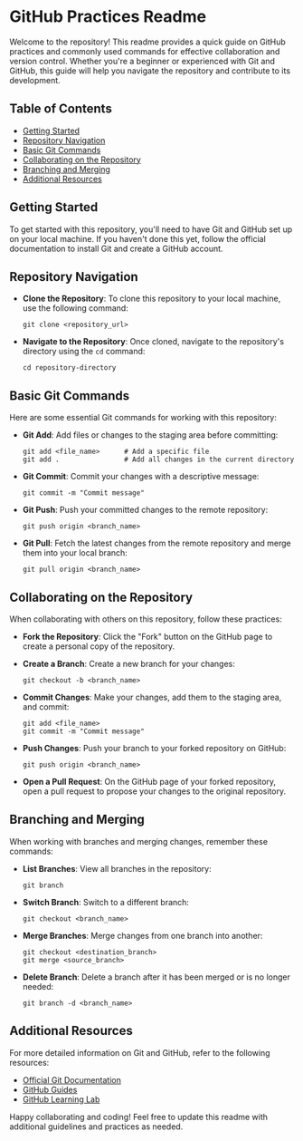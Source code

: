 # GitHub Practices Readme

Welcome to the repository! This readme provides a quick guide on GitHub practices and commonly used commands for effective collaboration and version control. Whether you're a beginner or experienced with Git and GitHub, this guide will help you navigate the repository and contribute to its development.

## Table of Contents

- [Getting Started](#getting-started)
- [Repository Navigation](#repository-navigation)
- [Basic Git Commands](#basic-git-commands)
- [Collaborating on the Repository](#collaborating-on-the-repository)
- [Branching and Merging](#branching-and-merging)
- [Additional Resources](#additional-resources)

## Getting Started

To get started with this repository, you'll need to have Git and GitHub set up on your local machine. If you haven't done this yet, follow the official documentation to install Git and create a GitHub account.

## Repository Navigation

- **Clone the Repository**: To clone this repository to your local machine, use the following command:
  ```
  git clone <repository_url>
  ```

- **Navigate to the Repository**: Once cloned, navigate to the repository's directory using the `cd` command:
  ```
  cd repository-directory
  ```

## Basic Git Commands

Here are some essential Git commands for working with this repository:

- **Git Add**: Add files or changes to the staging area before committing:
  ```
  git add <file_name>      # Add a specific file
  git add .                # Add all changes in the current directory
  ```

- **Git Commit**: Commit your changes with a descriptive message:
  ```
  git commit -m "Commit message"
  ```

- **Git Push**: Push your committed changes to the remote repository:
  ```
  git push origin <branch_name>
  ```

- **Git Pull**: Fetch the latest changes from the remote repository and merge them into your local branch:
  ```
  git pull origin <branch_name>
  ```

## Collaborating on the Repository

When collaborating with others on this repository, follow these practices:

- **Fork the Repository**: Click the "Fork" button on the GitHub page to create a personal copy of the repository.

- **Create a Branch**: Create a new branch for your changes:
  ```
  git checkout -b <branch_name>
  ```

- **Commit Changes**: Make your changes, add them to the staging area, and commit:
  ```
  git add <file_name>
  git commit -m "Commit message"
  ```

- **Push Changes**: Push your branch to your forked repository on GitHub:
  ```
  git push origin <branch_name>
  ```

- **Open a Pull Request**: On the GitHub page of your forked repository, open a pull request to propose your changes to the original repository.

## Branching and Merging

When working with branches and merging changes, remember these commands:

- **List Branches**: View all branches in the repository:
  ```
  git branch
  ```

- **Switch Branch**: Switch to a different branch:
  ```
  git checkout <branch_name>
  ```

- **Merge Branches**: Merge changes from one branch into another:
  ```
  git checkout <destination_branch>
  git merge <source_branch>
  ```

- **Delete Branch**: Delete a branch after it has been merged or is no longer needed:
  ```
  git branch -d <branch_name>
  ```

## Additional Resources

For more detailed information on Git and GitHub, refer to the following resources:

- [Official Git Documentation](https://git-scm.com/doc)
- [GitHub Guides](https://guides.github.com/)
- [GitHub Learning Lab](https://lab.github.com/)

Happy collaborating and coding! Feel free to update this readme with additional guidelines and practices as needed.

